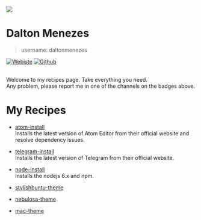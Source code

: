 <img src="https://avatars0.githubusercontent.com/u/1149845?v=3&s=160"/>

# Dalton Menezes
> username: daltonmenezes

[![Webiste](https://img.shields.io/badge/website--blue.svg)](https://daltonmenezes.github.io/)
[![Github](https://img.shields.io/badge/github--blue.svg)](https://www.github.com/daltonmenezes)

<br/>
Welcome to my recipes page. Take everything you need.<br/>
Any problem, please report me in one of the channels on the badges above.

<br/>

# My Recipes
- [atom-install](https://github.com/uni-linux/recipes/tree/master/src/daltonmenezes/atom-install)<br/>
  Installs the latest version of Atom Editor from their official website and resolve dependency issues.

- [telegram-install](https://github.com/uni-linux/recipes/tree/master/src/daltonmenezes/telegram-install)<br/>
  Installs the latest version of Telegram from their official website.

- [node-install](https://github.com/uni-linux/recipes/tree/master/src/daltonmenezes/node-install)<br/>
  Installs the nodejs 6.x and npm.

- [stylishbuntu-theme](https://github.com/uni-linux/recipes/tree/master/src/daltonmenezes/stylishbuntu-theme)<br/>

- [nebulosa-theme](https://github.com/uni-linux/recipes/tree/master/src/daltonmenezes/nebulosa-theme)<br/>

- [mac-theme](https://github.com/uni-linux/recipes/tree/master/src/daltonmenezes/mac-theme)<br/>
